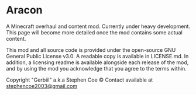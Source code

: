 # Aracon
A Minecraft overhaul and content mod. Currently under heavy development. This page will become more detailed once the mod contains some actual content.


This mod and all source code is provided under the open-source GNU General Public License v3.0. A readable copy is available in LICENSE.md. In addition, a licensing readme is available alongside each release of the mod, and by using the mod you acknowledge that you agree to the terms within.

Copyright "Gerbiil" a.k.a Stephen Coe © Contact available at stephencoe2003@gmail.com
